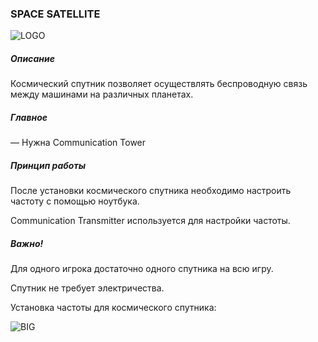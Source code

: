 ### SPACE SATELLITE

![LOGO](https://gtimpact.space/media/gregtech/SpaceSatellite.png)

##### Описание

Космический спутник позволяет осуществлять беспроводную связь между машинами на различных планетах.

##### Главное

— Нужна Communication Tower

##### Принцип работы

После установки космического спутника необходимо настроить частоту с помощью ноутбука.

Communication Transmitter используется для настройки частоты.

##### Важно!

Для одного игрока достаточно одного спутника на всю игру.

Спутник не требует электричества.

Установка частоты для космического спутника:

![BIG](https://gtimpact.space/media/gregtech/connectSattelite.gif)